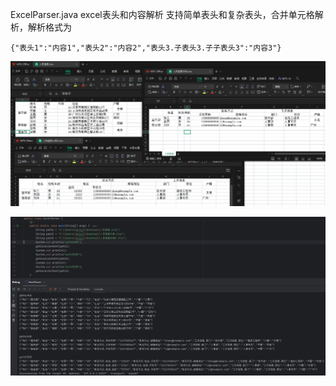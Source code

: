 ExcelParser.java
excel表头和内容解析
支持简单表头和复杂表头，合并单元格解析，解析格式为

```
{"表头1":"内容1","表头2":"内容2","表头3.子表头3.子子表头3":"内容3"}
```

![excel文件内容](excel文件内容.png)


![excel解析结果](excel解析结果.png)
